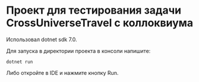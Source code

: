 # Проект для тестирования задачи CrossUniverseTravel с коллоквиума 

Использовал dotnet sdk 7.0.

Для запуска в директории проекта в консоли напишите:
```
dotnet run
```

Либо откройте в IDE и нажмите кнопку Run.